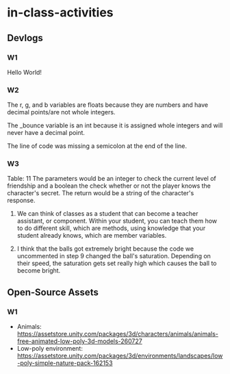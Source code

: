 # in-class-activities
## Devlogs
### W1
Hello World!

### W2
The r, g, and b variables are floats because they are numbers and have decimal points/are not whole integers.

The _bounce variable is an int because it is assigned whole integers and will never have a decimal point.

The line of code was missing a semicolon at the end of the line.

### W3
Table: 11
The parameters would be an integer to check the current level of friendship and a boolean the check whether or not the player knows the character's secret. The return would be a string of the character's response.

1. We can think of classes as a student that can become a teacher assistant, or component. Within your student, you can teach them how to do different skill, which are methods, using knowledge that your student already knows, which are member variables.

2. I think that the balls got extremely bright because the code we uncommented in step 9 changed the ball's saturation. Depending on their speed, the saturation gets set really high which causes the ball to become bright.

## Open-Source Assets
### W1
- Animals: https://assetstore.unity.com/packages/3d/characters/animals/animals-free-animated-low-poly-3d-models-260727 
- Low-poly environment: https://assetstore.unity.com/packages/3d/environments/landscapes/low-poly-simple-nature-pack-162153 